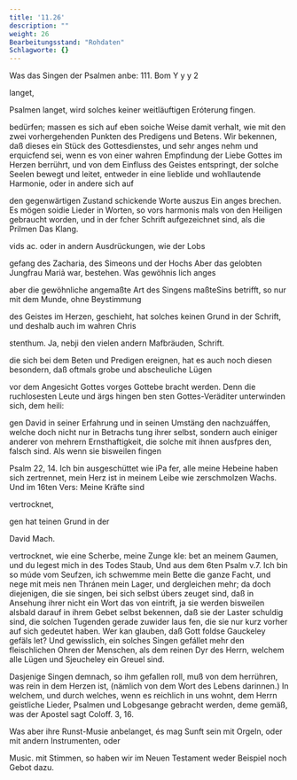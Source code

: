 ```yaml
---
title: '11.26'
description: ""
weight: 26
Bearbeitungsstand: "Rohdaten"
Schlagworte: {}
---
```

<!-- Seite 563 -->


Was das Singen der Psalmen anbe: 111. Bom Y y y 2

langet,

<!-- Seite 564 -->


Psalmen langet, wird solches keiner weitläuftigen Eróterung fingen.

bedürfen; massen es sich auf eben soiche Weise damit verhalt, wie mit den zwei vorhergehenden Punkten des Predigens und Betens. Wir bekennen, daß dieses ein Stück des Gottesdienstes, und sehr anges nehm und erquicfend sei, wenn es von einer wahren Empfindung der Liebe Gottes im Herzen berrührt, und von dem Einfluss des Geistes entspringt, der solche Seelen bewegt und leitet, entweder in eine lieblide und wohllautende Harmonie, oder in andere sich auf

den gegenwärtigen Zustand schickende Worte auszus Ein anges brechen. Es mögen soidie Lieder in Worten, so vors harmonis mals von den Heiligen gebraucht worden, und in der fcher Schrift aufgezeichnet sind, als die Prilmen Das Klang.

vids ac. oder in andern Ausdrückungen, wie der Lobs

gefang des Zacharia, des Simeons und der Hochs Aber das gelobten Jungfrau Mariả war, bestehen. Was gewöhnis lich anges

aber die gewöhnliche angemaßte Art des Singens maßteSins betrifft, so nur mit dem Munde, ohne Beystimmung

des Geistes im Herzen, geschieht, hat solches keinen Grund in der Schrift, und deshalb auch im wahren Chris

stenthum. Ja, nebji den vielen andern Mafbräuden, Schrift.

die sich bei dem Beten und Predigen ereignen, hat es auch noch diesen besondern, daß oftmals grobe und abscheuliche Lügen

vor dem Angesicht Gottes vorges Gottebe bracht werden. Denn die ruchlosesten Leute und ärgs hingen ben sten Gottes-Veräditer unterwinden sich, dem heili:

gen David in seiner Erfahrung und in seinen Umstäng den nachzuáffen, welche doch nicht nur in Betrachs tung ihrer selbst, sondern auch einiger anderer von mehrern Ernsthaftigkeit, die solche mit ihnen ausfpres den, falsch sind. Als wenn sie bisweilen fingen

Psalm 22, 14. Ich bin ausgeschüttet wie iPa fer, alle meine Hebeine haben sich zertrennet, mein Herz ist in meinem Leibe wie zerschmolzen Wachs. Und im 16ten Vers: Meine Kräfte sind

vertrocknet,

gen hat teinen Grund in der

David
Mach.

<!-- Seite 565 -->

vertrocknet, wie eine Scherbe, meine Zunge kle:
bet an meinem Gaumen, und du legest mich in
des Todes Staub, Und aus dem 6ten Psalm v.7.
Ich bin so múde vom Seufzen, ich schwemme
mein Bette die ganze Facht, und nege mit meis
nen Thránen mein Lager, und dergleichen mehr;
da doch diejenigen, die sie singen, bei sich selbst úbers
zeuget sind, daß in Ansehung ihrer nicht ein Wort das
von eintrift, ja sie werden bisweilen alsbald darauf
in ihrem Gebet selbst bekennen, daß sie der Laster
schuldig sind, die solchen Tugenden gerade zuwider laus
fen, die sie nur kurz vorher auf sich gedeutet haben.
Wer kan glauben, daß Gott foldse Gauckeley gefäls
let? Und gewisslich, ein solches Singen gefállet mehr
den fleischlichen Ohren der Menschen, als dem reinen
Dyr des Herrn, welchem alle Lügen und Sjeucheley
ein Greuel sind.

  Dasjenige Singen demnach, so ihm gefallen roll,
muß von dem herrühren, was rein in dem Herzen ist,
(nämlich von dem Wort des Lebens darinnen.) In
welchem, und durch welches, wenn es reichlich in uns
wohnt, dem Herrn geistliche Lieder, Psalmen und
Lobgesange gebracht werden, deme gemäß, was der
Apostel sagt Coloff. 3, 16.

Was aber ihre Runst-Musie anbelanget, és mag Sunft sein mit Orgeln, oder mit andern Instrumenten, oder

Music. mit Stimmen, so haben wir im Neuen Testament weder Beispiel noch Gebot dazu.
